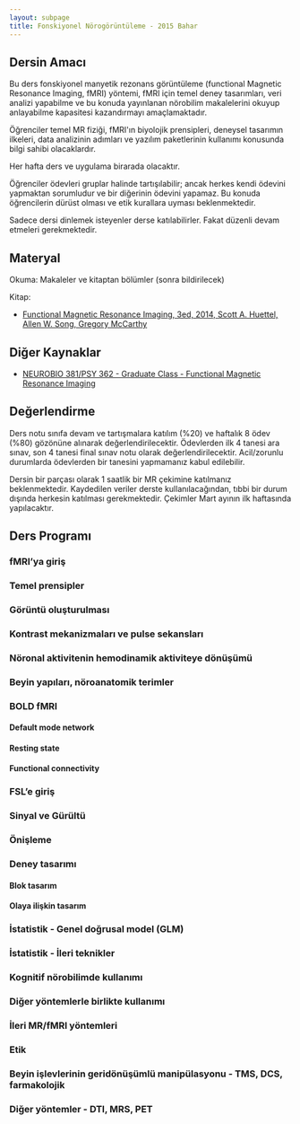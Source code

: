 ```yaml
---
layout: subpage
title: Fonskiyonel Nörogörüntüleme - 2015 Bahar
---
```


## Dersin Amacı
Bu ders fonskiyonel manyetik rezonans görüntüleme (functional Magnetic Resonance Imaging, fMRI) yöntemi, fMRI için temel deney tasarımları, veri analizi yapabilme ve bu konuda yayınlanan nörobilim makalelerini okuyup anlayabilme kapasitesi kazandırmayı amaçlamaktadır.

Öğrenciler temel MR fiziği, fMRI'ın biyolojik prensipleri, deneysel tasarımın ilkeleri, data analizinin adımları ve yazılım paketlerinin kullanımı konusunda bilgi sahibi olacaklardır.

Her hafta ders ve uygulama birarada olacaktır.

Öğrenciler ödevleri gruplar halinde tartışılabilir; ancak herkes kendi ödevini yapmaktan sorumludur ve bir diğerinin ödevini yapamaz. Bu konuda öğrencilerin dürüst olması ve etik kurallara uyması beklenmektedir.

Sadece dersi dinlemek isteyenler derse katılabilirler. Fakat düzenli devam etmeleri gerekmektedir.

## Materyal
Okuma: Makaleler ve kitaptan bölümler (sonra bildirilecek)

Kitap:

* [Functional Magnetic Resonance Imaging, 3ed, 2014, Scott A. Huettel, Allen W. Song, Gregory McCarthy](http://www.sinauer.com/catalog/neuroscience/functional-magnetic-resonance-imaging-621.html)

## Diğer Kaynaklar
* [NEUROBIO 381/PSY 362 - Graduate Class - Functional Magnetic Resonance Imaging](https://www.biac.duke.edu/education/courses/)

## Değerlendirme
Ders notu sınıfa devam ve tartışmalara katılım (%20) ve haftalık 8 ödev (%80) gözönüne alınarak değerlendirilecektir. Ödevlerden ilk 4 tanesi ara sınav, son 4 tanesi final sınav notu olarak değerlendirilecektir. Acil/zorunlu durumlarda ödevlerden bir tanesini yapmamanız kabul edilebilir.

Dersin bir parçası olarak 1 saatlik bir MR çekimine katılmanız beklenmektedir. Kaydedilen veriler derste kullanılacağından, tıbbi bir durum dışında herkesin katılması gerekmektedir. Çekimler Mart ayının ilk haftasında yapılacaktır.

## Ders Programı

### fMRI’ya giriş
### Temel prensipler
### Görüntü oluşturulması
### Kontrast mekanizmaları ve pulse sekansları
### Nöronal aktivitenin hemodinamik aktiviteye dönüşümü

### Beyin yapıları, nöroanatomik terimler
### BOLD fMRI
####    Default mode network
####    Resting state
#### Functional connectivity

### FSL’e giriş
### Sinyal ve Gürültü
### Önişleme
### Deney tasarımı
####    Blok tasarım
####    Olaya ilişkin tasarım
### İstatistik - Genel doğrusal model (GLM)
### İstatistik - İleri teknikler
### Kognitif nörobilimde kullanımı
### Diğer yöntemlerle birlikte kullanımı
### İleri MR/fMRI yöntemleri
### Etik

### Beyin işlevlerinin geridönüşümlü manipülasyonu - TMS, DCS, farmakolojik

### Diğer yöntemler - DTI, MRS, PET
